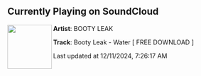 ## Currently Playing on SoundCloud

[<img align="left" width="100" src="https://i1.sndcdn.com/artworks-9wl5KWHF2z6gDpWj-y2cHcQ-t500x500.jpg">](https://soundcloud.com/bo0tyleak/water)

**Artist**: BOOTY LEAK 

**Track**: Booty Leak - Water [ FREE DOWNLOAD ]

Last updated at 12/11/2024, 7:26:17 AM
